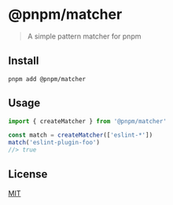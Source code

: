 # @pnpm/matcher

> A simple pattern matcher for pnpm

## Install

```
pnpm add @pnpm/matcher
```

## Usage

```ts
import { createMatcher } from '@pnpm/matcher'

const match = createMatcher(['eslint-*'])
match('eslint-plugin-foo')
//> true
```

## License

[MIT](LICENSE)
